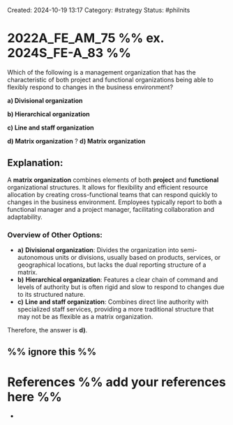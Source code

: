 Created: 2024-10-19 13:17
Category: #strategy 
Status: #philnits


# 2022A_FE_AM_75 %% ex. 2024S_FE-A_83 %%

Which of the following is a management organization that has the characteristic of both project and functional organizations being able to flexibly respond to changes in the business environment? 

**a) Divisional organization** 

**b) Hierarchical organization** 

**c) Line and staff organization**

**d) Matrix organization**
? 
**d) Matrix organization**

## **Explanation:**

A **matrix organization** combines elements of both **project** and **functional** organizational structures. It allows for flexibility and efficient resource allocation by creating cross-functional teams that can respond quickly to changes in the business environment. Employees typically report to both a functional manager and a project manager, facilitating collaboration and adaptability.

### Overview of Other Options:

- **a)** **Divisional organization**: Divides the organization into semi-autonomous units or divisions, usually based on products, services, or geographical locations, but lacks the dual reporting structure of a matrix.
- **b)** **Hierarchical organization**: Features a clear chain of command and levels of authority but is often rigid and slow to respond to changes due to its structured nature.
- **c)** **Line and staff organization**: Combines direct line authority with specialized staff services, providing a more traditional structure that may not be as flexible as a matrix organization.

Therefore, the answer is **d)**.



%% ignore this %%
---









# References %% add your references here %%
- 